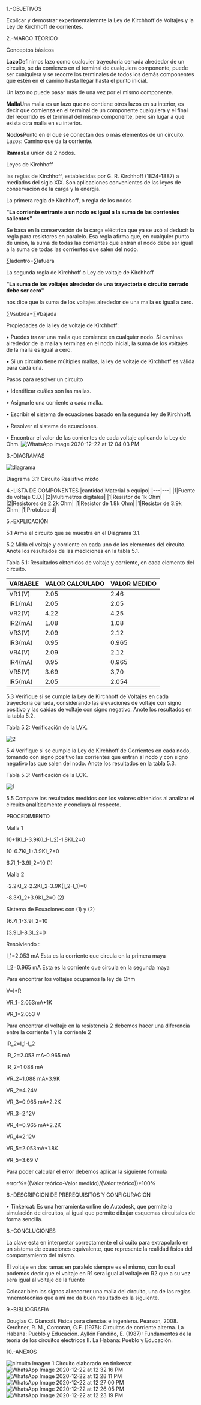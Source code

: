 1.-OBJETIVOS

Explicar y demostrar experimentalemnte la Ley de Kirchhoff de Voltajes y la Ley de Kirchhoff de corrientes.

2.-MARCO TÉORICO

Conceptos básicos

**Lazo**Definimos lazo como cualquier trayectoria cerrada alrededor de un circuito, se da comienzo en el terminal de cualquiera componente, puede ser cualquiera y se recorre los terminales de todos los demás componentes que estén en el camino hasta llegar hasta el punto inicial.

Un lazo no puede pasar más de una vez por el mismo componente.

**Malla**Una malla es un lazo que no contiene otros lazos en su interior, es decir que comienza en el terminal de un componente cualquiera y el final del recorrido es el terminal del mismo componente, pero sin lugar a que exista otra malla en su interior.

**Nodos**Punto en el que se conectan dos o más elementos de un circuito. Lazos: Camino que da la corriente.

**Ramas**La unión de 2 nodos.

Leyes de Kirchhoff

las reglas de Kirchhoff, establecidas por G. R. Kirchhoff (1824-1887) a mediados del siglo XIX. Son aplicaciones convenientes de las leyes de conservación de la carga y la energía.

La primera regla de Kirchhoff, o regla de los nodos

**"La corriente entrante a un nodo es igual a la suma de las corrientes salientes"**

Se basa en la conservación de la carga eléctrica que ya se usó al deducir la regla para resistores en paralelo. Esa regla afirma que, en cualquier punto de unión, la suma de todas las corrientes que entran al nodo debe ser igual a la suma de todas las corrientes que salen del nodo.

∑Iadentro=∑Iafuera

La segunda regla de Kirchhoff o Ley de voltaje de Kirchhoff 

**"La suma de los voltajes alrededor de una trayectoria o circuito cerrado debe ser cero"**

nos dice que la suma de los voltajes alrededor de una malla es igual a cero.

∑Vsubida=∑Vbajada

Propiedades de la ley de voltaje de Kirchhoff:

   • Puedes trazar una malla que comience en cualquier nodo. Si caminas alrededor de la      malla y terminas en el nodo inicial, la suma de los voltajes de la malla es igual a      cero.

  •	Si un circuito tiene múltiples mallas, la ley de voltaje de Kirchhoff es válida para     cada una.

Pasos para resolver un circuito

•	Identificar cuáles son las mallas.

•	Asignarle una corriente a cada malla.

•	Escribir el sistema de ecuaciones basado en la segunda ley de Kirchhoff.

•	Resolver el sistema de ecuaciones.

•	Encontrar el valor de las corrientes de cada voltaje aplicando la Ley de Ohm.
![WhatsApp Image 2020-12-22 at 12 04 03 PM](https://user-images.githubusercontent.com/76057459/102918250-9274c580-4454-11eb-908c-4d063822225d.jpeg)

3.-DIAGRAMAS

![diagrama](https://user-images.githubusercontent.com/76057459/102248205-ed477380-3ece-11eb-9a08-bca356ad8b4e.PNG)

Diagrama 3.1: Circuito Resistivo mixto

4.-LISTA DE COMPONENTES
|cantidad|Material o equipo|
|---|---|
|1|Fuente de voltaje C.D.|
|2|Multímetros digitales|
|1|Resistor de 1k Ohm|
|2|Resistores de 2.2k Ohm|
|1|Resistor de 1.8k Ohm|
|1|Resistor de 3.9k Ohm|
|1|Protoboard|

5.-EXPLICACIÓN

5.1 Arme el circuito que se muestra en el Diagrama 3.1.

5.2 Mida el voltaje y corriente en cada uno de los elementos del circuito. Anote los resultados de las mediciones en la tabla 5.1.

Tabla 5.1: Resultados obtenidos de voltaje y corriente, en cada elemento del circuito.

|VARIABLE|VALOR CALCULADO| VALOR MEDIDO|
|---|---|---|
|VR1(V)| 2.05|2.46|
|IR1(mA)| 2.05|2.05|
|VR2(V)|4.22|4.25|
|IR2(mA)|1.08|1.08|
|VR3(V)|2.09|2.12|
|IR3(mA)|0.95|0.965|
|VR4(V)|2.09|2.12|
|IR4(mA)|0.95|0.965|
|VR5(V)|3.69|3,70|
|IR5(mA)|2.05|2.054|

5.3 Verifique si se cumple la Ley de Kirchhoff de Voltajes en cada trayectoria cerrada, considerando las elevaciones de voltaje con signo positivo y las caídas de voltaje con signo negativo. Anote los resultados en la tabla 5.2.

Tabla 5.2: Verificación de la LVK.
                           
![2](https://user-images.githubusercontent.com/76057459/102257394-aeb7b600-3eda-11eb-8678-af68068f7dd9.png)

5.4 Verifique si se cumple la Ley de Kirchhoff de Corrientes en cada nodo, tomando con signo positivo las corrientes que entran al nodo y con signo negativo las que salen del nodo. Anote los resultados en la tabla 5.3.

Tabla 5.3: Verificación de la LCK.

![1](https://user-images.githubusercontent.com/76057459/102257412-b4150080-3eda-11eb-895c-c001426483ff.png)

5.5 Compare los resultados medidos con los valores obtenidos al analizar el circuito analíticamente y concluya al respecto.

PROCEDIMIENTO

Malla 1

10+1KI_1-3.9K(I_1-I_2)-1.8KI_2=0

10-6.7KI_1+3.9KI_2=0

6.7I_1-3.9I_2=10 (1)

Malla 2

-2.2KI_2-2.2KI_2-3.9K(I_2-I_1)=0

-8.3KI_2+3.9KI_2=0 (2)

Sistema de Ecuaciones con (1) y (2)

{6.7I_1-3.9I_2=10

{3.9I_1-8.3I_2=0

Resolviendo :

I_1=2.053 mA Esta es la corriente que circula en la primera maya

I_2=0.965 mA Esta es la corriente que circula en la segunda maya

Para encontrar los voltajes ocupamos la ley de Ohm

V=I*R

VR_1=2.053mA*1K

VR_1=2.053 V

Para encontrar el voltaje en la resistencia 2 debemos hacer una diferencia entre la corriente 1 y la corriente 2

IR_2=I_1-I_2

IR_2=2.053 mA-0.965 mA

IR_2=1.088 mA

VR_2=1.088 mA*3.9K

VR_2=4.24V

VR_3=0.965 mA*2.2K

VR_3=2.12V

VR_4=0.965 mA*2.2K

VR_4=2.12V

VR_5=2.053mA*1.8K

VR_5=3.69 V

Para poder calcular el error debemos aplicar la siguiente formula

error%=((Valor teórico-Valor medido)/(Valor teórico))*100%

6.-DESCRIPCION DE PREREQUISITOS Y CONFIGURACIÓN

•	Tinkercat: Es una herramienta online de Autodesk, que permite la simulación de circuitos, al igual que permite dibujar esquemas circuitales de forma sencilla.

8.-CONCLUCIONES

La clave esta en interpretar correctamente el circuito para extrapolarlo en un sistema de ecuaciones equivalente, que represente la realidad física del comportamiento del mismo.

El voltaje en dos ramas en paralelo siempre es el mismo, con lo cual podemos decir que el voltaje en R1 sera igual al voltaje en R2 que a su vez sera igual al voltaje de la fuente

Colocar bien los signos al recorrer una malla del circuito, una de las reglas mnemotecnias que a mi me da buen resultado es la siguiente.

9.-BIBLIOGRAFIA

Douglas C. Giancoli. Física para ciencias e ingenierıa. Pearson, 2008.
Kerchner, R. M., Corcoran, G.F. (1975): Circuitos de corriente alterna. La Habana: Pueblo y Educación.
Ayllón Fandiño, E. (1987): Fundamentos de la teoría de los circuitos eléctricos II. La Habana: Pueblo y Educación.

10.-ANEXOS

![circuito](https://user-images.githubusercontent.com/76057459/102247810-701bfe80-3ece-11eb-80a9-50a662b43d18.jpg)
Imagen 1:Circuito elaborado en tinkercat
![WhatsApp Image 2020-12-22 at 12 32 16 PM](https://user-images.githubusercontent.com/76057459/102918170-72450680-4454-11eb-8cc1-d1c79ea46138.jpeg)
![WhatsApp Image 2020-12-22 at 12 28 11 PM](https://user-images.githubusercontent.com/76057459/102918190-7a9d4180-4454-11eb-982e-fdf07dc9c1b6.jpeg)
![WhatsApp Image 2020-12-22 at 12 27 00 PM](https://user-images.githubusercontent.com/76057459/102918218-82f57c80-4454-11eb-8b81-b2c7cd3fb2ff.jpeg)
![WhatsApp Image 2020-12-22 at 12 26 05 PM](https://user-images.githubusercontent.com/76057459/102918231-8852c700-4454-11eb-8d2d-f43e1f64640e.jpeg)
![WhatsApp Image 2020-12-22 at 12 23 19 PM](https://user-images.githubusercontent.com/76057459/102918242-8e48a800-4454-11eb-97a3-89b5f076b744.jpeg)
